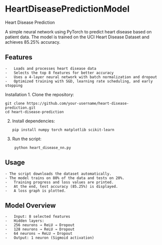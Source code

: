 # HeartDiseasePredictionModel

Heart Disease Prediction

A simple neural network using PyTorch to predict heart disease based on patient data. The model is trained on the UCI Heart Disease Dataset and achieves 85.25% accuracy.

## Features

	-	Loads and processes heart disease data
	-	Selects the top 8 features for better accuracy
	-	Uses a 4-layer neural network with batch normalization and dropout
	-	Optimized training with SGD, learning rate scheduling, and early stopping

Installation
	1.	Clone the repository:

    git clone https://github.com/your-username/heart-disease-prediction.git
    cd heart-disease-prediction


2.	Install dependencies:

        pip install numpy torch matplotlib scikit-learn


3.	Run the script:

         python heart_disease_nn.py



## Usage
	- The script downloads the dataset automatically.
	- The model trains on 80% of the data and tests on 20%.
	-	Training progress and loss values are printed.
	-	At the end, test accuracy (85.25%) is displayed.
	-	A loss graph is plotted.

## Model Overview
	-	Input: 8 selected features
	-	Hidden layers:
	-	256 neurons → ReLU → Dropout
	-	128 neurons → ReLU → Dropout
	-	64 neurons → ReLU → Dropout
	-	Output: 1 neuron (Sigmoid activation)

